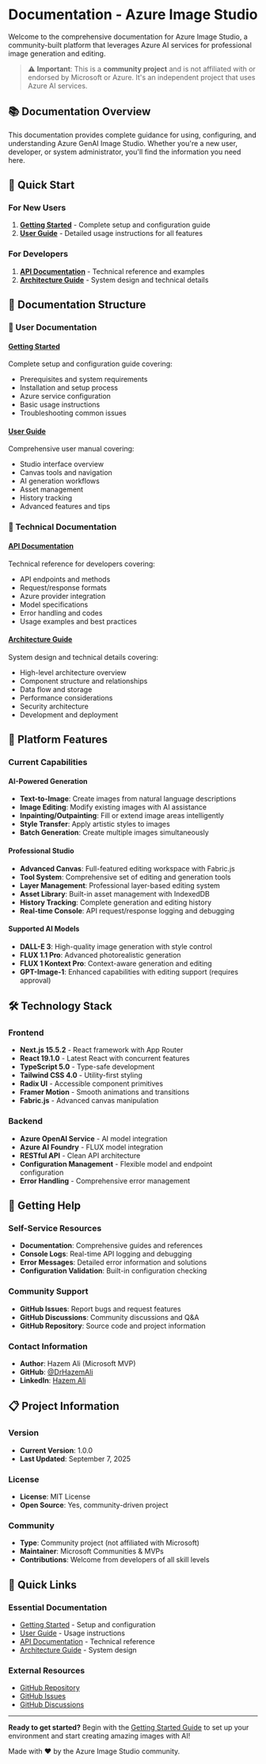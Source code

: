 # Documentation - Azure Image Studio

Welcome to the comprehensive documentation for Azure Image Studio, a community-built platform that leverages Azure AI services for professional image generation and editing.

> ⚠️ **Important**: This is a **community project** and is not affiliated with or endorsed by Microsoft or Azure. It's an independent project that uses Azure AI services.

## 📚 Documentation Overview

This documentation provides complete guidance for using, configuring, and understanding Azure GenAI Image Studio. Whether you're a new user, developer, or system administrator, you'll find the information you need here.

## 🚀 Quick Start

### For New Users
1. **[Getting Started](Getting-Started.md)** - Complete setup and configuration guide
2. **[User Guide](User-Guide.md)** - Detailed usage instructions for all features

### For Developers
1. **[API Documentation](API-Documentation.md)** - Technical reference and examples
2. **[Architecture Guide](Architecture.md)** - System design and technical details

## 📖 Documentation Structure

### 🎯 User Documentation

#### [Getting Started](Getting-Started.md)
Complete setup and configuration guide covering:
- Prerequisites and system requirements
- Installation and setup process
- Azure service configuration
- Basic usage instructions
- Troubleshooting common issues

#### [User Guide](User-Guide.md)
Comprehensive user manual covering:
- Studio interface overview
- Canvas tools and navigation
- AI generation workflows
- Asset management
- History tracking
- Advanced features and tips

### 🔧 Technical Documentation

#### [API Documentation](API-Documentation.md)
Technical reference for developers covering:
- API endpoints and methods
- Request/response formats
- Azure provider integration
- Model specifications
- Error handling and codes
- Usage examples and best practices

#### [Architecture Guide](Architecture.md)
System design and technical details covering:
- High-level architecture overview
- Component structure and relationships
- Data flow and storage
- Performance considerations
- Security architecture
- Development and deployment

## 🎨 Platform Features

### Current Capabilities

#### AI-Powered Generation
- **Text-to-Image**: Create images from natural language descriptions
- **Image Editing**: Modify existing images with AI assistance
- **Inpainting/Outpainting**: Fill or extend image areas intelligently
- **Style Transfer**: Apply artistic styles to images
- **Batch Generation**: Create multiple images simultaneously

#### Professional Studio
- **Advanced Canvas**: Full-featured editing workspace with Fabric.js
- **Tool System**: Comprehensive set of editing and generation tools
- **Layer Management**: Professional layer-based editing system
- **Asset Library**: Built-in asset management with IndexedDB
- **History Tracking**: Complete generation and editing history
- **Real-time Console**: API request/response logging and debugging

#### Supported AI Models
- **DALL-E 3**: High-quality image generation with style control
- **FLUX 1.1 Pro**: Advanced photorealistic generation
- **FLUX 1 Kontext Pro**: Context-aware generation and editing
- **GPT-Image-1**: Enhanced capabilities with editing support (requires approval)

## 🛠️ Technology Stack

### Frontend
- **Next.js 15.5.2** - React framework with App Router
- **React 19.1.0** - Latest React with concurrent features
- **TypeScript 5.0** - Type-safe development
- **Tailwind CSS 4.0** - Utility-first styling
- **Radix UI** - Accessible component primitives
- **Framer Motion** - Smooth animations and transitions
- **Fabric.js** - Advanced canvas manipulation

### Backend
- **Azure OpenAI Service** - AI model integration
- **Azure AI Foundry** - FLUX model integration
- **RESTful API** - Clean API architecture
- **Configuration Management** - Flexible model and endpoint configuration
- **Error Handling** - Comprehensive error management

## 🚀 Getting Help

### Self-Service Resources
- **Documentation**: Comprehensive guides and references
- **Console Logs**: Real-time API logging and debugging
- **Error Messages**: Detailed error information and solutions
- **Configuration Validation**: Built-in configuration checking

### Community Support
- **GitHub Issues**: Report bugs and request features
- **GitHub Discussions**: Community discussions and Q&A
- **GitHub Repository**: Source code and project information

### Contact Information
- **Author**: Hazem Ali (Microsoft MVP)
- **GitHub**: [@DrHazemAli](https://github.com/DrHazemAli)
- **LinkedIn**: [Hazem Ali](https://linkedin.com/in/hazemali)

## 📋 Project Information

### Version
- **Current Version**: 1.0.0
- **Last Updated**: September 7, 2025

### License
- **License**: MIT License
- **Open Source**: Yes, community-driven project

### Community
- **Type**: Community project (not affiliated with Microsoft)
- **Maintainer**: Microsoft Communities & MVPs
- **Contributions**: Welcome from developers of all skill levels

## 🔗 Quick Links

### Essential Documentation
- [Getting Started](Getting-Started.md) - Setup and configuration
- [User Guide](User-Guide.md) - Usage instructions
- [API Documentation](API-Documentation.md) - Technical reference
- [Architecture Guide](Architecture.md) - System design

### External Resources
- [GitHub Repository](https://github.com/DrHazemAli/azure-image-studio)
- [GitHub Issues](https://github.com/DrHazemAli/azure-image-studio/issues)
- [GitHub Discussions](https://github.com/DrHazemAli/azure-image-studio/discussions)

---

**Ready to get started?** Begin with the [Getting Started Guide](Getting-Started.md) to set up your environment and start creating amazing images with AI!

Made with ❤️ by the Azure Image Studio community.